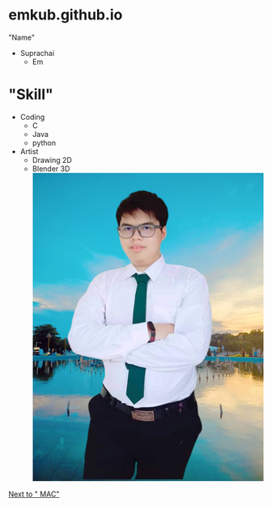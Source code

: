 # emkub.github.io
"Name"
- Suprachai
   - Em
# "Skill"
- Coding
   - C
   - Java
   - python
- Artist
     - Drawing 2D
     - Blender 3D
![Emkub](img/EM_studet.jpg)

[Next to " MAC" ](https://Emkub.github.io/message-authentication-code)
